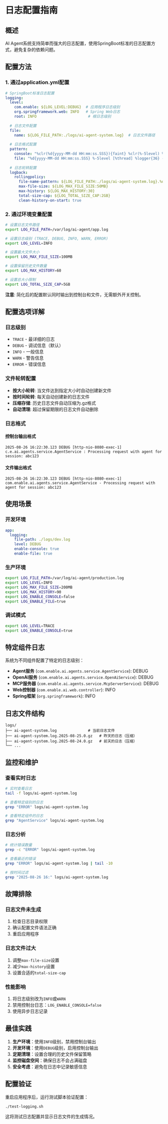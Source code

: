 # 日志配置指南

## 概述

AI Agent系统支持简单而强大的日志配置，使用SpringBoot标准的日志配置方式，避免复杂的依赖问题。

## 配置方法

### 1. 通过application.yml配置

```yaml
# SpringBoot标准日志配置
logging:
  level:
    com.enable: ${LOG_LEVEL:DEBUG}  # 应用程序日志级别
    org.springframework.web: INFO   # Spring Web日志
    root: INFO                       # 根日志级别
  
  # 日志文件配置
  file:
    name: ${LOG_FILE_PATH:./logs/ai-agent-system.log}  # 日志文件路径
  
  # 日志格式配置
  pattern:
    console: "%clr(%d{yyyy-MM-dd HH:mm:ss.SSS}){faint} %clr(%-5level) %clr([%thread]){faint} %clr(%logger{36}){cyan} %clr(:){faint} %msg%n"
    file: "%d{yyyy-MM-dd HH:mm:ss.SSS} %-5level [%thread] %logger{36} - %msg%n"
  
  # 日志轮转配置
  logback:
    rollingpolicy:
      file-name-pattern: ${LOG_FILE_PATH:./logs/ai-agent-system.log}.%d{yyyy-MM-dd}.%i.gz
      max-file-size: ${LOG_MAX_FILE_SIZE:50MB}
      max-history: ${LOG_MAX_HISTORY:30}
      total-size-cap: ${LOG_TOTAL_SIZE_CAP:2GB}
      clean-history-on-start: true
```

### 2. 通过环境变量配置

```bash
# 设置日志文件路径
export LOG_FILE_PATH=/var/log/ai-agent/app.log

# 设置日志级别 (TRACE, DEBUG, INFO, WARN, ERROR)
export LOG_LEVEL=INFO

# 设置最大文件大小
export LOG_MAX_FILE_SIZE=100MB

# 设置保留历史文件数量
export LOG_MAX_HISTORY=60

# 设置总大小限制
export LOG_TOTAL_SIZE_CAP=5GB
```

**注意**: 简化后的配置默认同时输出到控制台和文件，无需额外开关控制。

## 配置选项详解

### 日志级别
- `TRACE` - 最详细的日志
- `DEBUG` - 调试信息（默认）
- `INFO` - 一般信息
- `WARN` - 警告信息
- `ERROR` - 错误信息

### 文件轮转配置
- **按大小轮转**: 当文件达到指定大小时自动创建新文件
- **按时间轮转**: 每天自动创建新的日志文件
- **压缩存储**: 历史日志文件自动压缩为.gz格式
- **自动清理**: 超过保留期限的日志文件自动删除

### 日志格式

#### 控制台输出格式
```
2025-08-26 16:22:30.123 DEBUG [http-nio-8080-exec-1] c.e.ai.agents.service.AgentService : Processing request with agent for session: abc123
```

#### 文件输出格式
```
2025-08-26 16:22:30.123 DEBUG [http-nio-8080-exec-1] com.enable.ai.agents.service.AgentService - Processing request with agent for session: abc123
```

## 使用场景

### 开发环境
```yaml
app:
  logging:
    file-path: ./logs/dev.log
    level: DEBUG
    enable-console: true
    enable-file: true
```

### 生产环境
```bash
export LOG_FILE_PATH=/var/log/ai-agent/production.log
export LOG_LEVEL=INFO
export LOG_MAX_FILE_SIZE=200MB
export LOG_MAX_HISTORY=90
export LOG_ENABLE_CONSOLE=false
export LOG_ENABLE_FILE=true
```

### 调试模式
```bash
export LOG_LEVEL=TRACE
export LOG_ENABLE_CONSOLE=true
```

## 特定组件日志

系统为不同组件配置了特定的日志级别：

- **Agent服务** (`com.enable.ai.agents.service.AgentService`): DEBUG
- **OpenAI服务** (`com.enable.ai.agents.service.OpenAiService`): DEBUG  
- **MCP服务器** (`com.enable.ai.agents.service.McpServerService`): DEBUG
- **Web控制器** (`com.enable.ai.web.controller`): INFO
- **Spring框架** (`org.springframework`): INFO

## 日志文件结构

```
logs/
├── ai-agent-system.log              # 当前日志文件
├── ai-agent-system.log.2025-08-25.0.gz   # 昨天的日志（压缩）
├── ai-agent-system.log.2025-08-24.0.gz   # 前天的日志（压缩）
└── ...
```

## 监控和维护

### 查看实时日志
```bash
# 实时查看日志
tail -f logs/ai-agent-system.log

# 查看特定级别的日志
grep "ERROR" logs/ai-agent-system.log

# 查看特定组件的日志
grep "AgentService" logs/ai-agent-system.log
```

### 日志分析
```bash
# 统计错误数量
grep -c "ERROR" logs/ai-agent-system.log

# 查看最近的错误
grep "ERROR" logs/ai-agent-system.log | tail -10

# 按时间过滤
grep "2025-08-26 16:" logs/ai-agent-system.log
```

## 故障排除

### 日志文件未生成
1. 检查日志目录权限
2. 确认配置文件语法正确
3. 重启应用程序

### 日志文件过大
1. 调整`max-file-size`设置
2. 减少`max-history`设置
3. 设置合适的`total-size-cap`

### 性能影响
1. 将日志级别改为`INFO`或`WARN`
2. 禁用控制台日志：`LOG_ENABLE_CONSOLE=false`
3. 使用异步日志记录

## 最佳实践

1. **生产环境**：使用`INFO`级别，禁用控制台输出
2. **开发环境**：使用`DEBUG`级别，启用控制台输出
3. **定期清理**：设置合理的历史文件保留策略
4. **监控磁盘空间**：确保日志不会占满磁盘
5. **安全考虑**：避免在日志中记录敏感信息

## 配置验证

重启应用程序后，运行测试脚本验证配置：
```bash
./test-logging.sh
```

这将测试日志配置并显示日志文件的生成情况。
